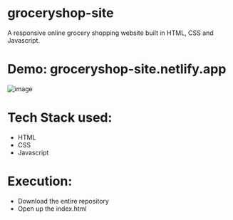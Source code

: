 # groceryshop-site
A responsive online grocery shopping website built in HTML, CSS and Javascript.

# Demo: groceryshop-site.netlify.app

![image](https://user-images.githubusercontent.com/89207670/175800844-f5a3b00e-41b0-4195-9089-d28b89000bad.png)


# Tech Stack used:
- HTML
- CSS
- Javascript 

# Execution:
- Download the entire repository
- Open up the index.html



